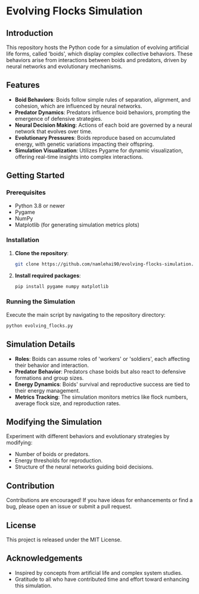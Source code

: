 # Evolving Flocks Simulation

## Introduction
This repository hosts the Python code for a simulation of evolving artificial life forms, called 'boids', which display complex collective behaviors. These behaviors arise from interactions between boids and predators, driven by neural networks and evolutionary mechanisms.

## Features
- **Boid Behaviors**: Boids follow simple rules of separation, alignment, and cohesion, which are influenced by neural networks.
- **Predator Dynamics**: Predators influence boid behaviors, prompting the emergence of defensive strategies.
- **Neural Decision Making**: Actions of each boid are governed by a neural network that evolves over time.
- **Evolutionary Pressures**: Boids reproduce based on accumulated energy, with genetic variations impacting their offspring.
- **Simulation Visualization**: Utilizes Pygame for dynamic visualization, offering real-time insights into complex interactions.

## Getting Started

### Prerequisites
- Python 3.8 or newer
- Pygame
- NumPy
- Matplotlib (for generating simulation metrics plots)

### Installation
1. **Clone the repository**:
   ```bash
   git clone https://github.com/namlehai90/evolving-flocks-simulation.git
   ```
2. **Install required packages**:
   ```bash
   pip install pygame numpy matplotlib
   ```

### Running the Simulation
Execute the main script by navigating to the repository directory:
```bash
python evolving_flocks.py
```

## Simulation Details
- **Roles**: Boids can assume roles of 'workers' or 'soldiers', each affecting their behavior and interaction.
- **Predator Behavior**: Predators chase boids but also react to defensive formations and group sizes.
- **Energy Dynamics**: Boids' survival and reproductive success are tied to their energy management.
- **Metrics Tracking**: The simulation monitors metrics like flock numbers, average flock size, and reproduction rates.

## Modifying the Simulation
Experiment with different behaviors and evolutionary strategies by modifying:
- Number of boids or predators.
- Energy thresholds for reproduction.
- Structure of the neural networks guiding boid decisions.

## Contribution
Contributions are encouraged! If you have ideas for enhancements or find a bug, please open an issue or submit a pull request.

## License
This project is released under the MIT License.

## Acknowledgements
- Inspired by concepts from artificial life and complex system studies.
- Gratitude to all who have contributed time and effort toward enhancing this simulation.

